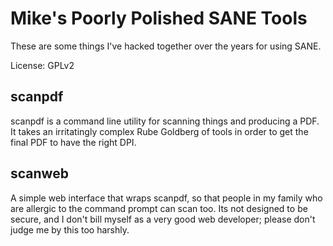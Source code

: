 Mike's Poorly Polished SANE Tools
=================================

These are some things I've hacked together over the years for using SANE.

License: GPLv2


scanpdf
-------

scanpdf is a command line utility for scanning things and producing a PDF.  It
takes an irritatingly complex Rube Goldberg of tools in order to get the final
PDF to have the right DPI.


scanweb
-------

A simple web interface that wraps scanpdf, so that people in my family who are
allergic to the command prompt can scan too.  Its not designed to be secure,
and I don't bill myself as a very good web developer; please don't judge me by
this too harshly.
